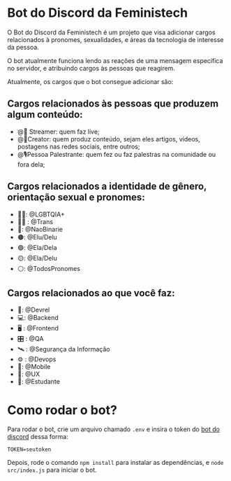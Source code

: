 # Bot do Discord da Feministech

O Bot do Discord da Feministech é um projeto que visa adicionar cargos relacionados à pronomes, sexualidades, e áreas da tecnologia de interesse da pessoa.

O bot atualmente funciona lendo as reações de uma mensagem específica no servidor, e atribuindo cargos às pessoas que reagirem.

Atualmente, os cargos que o bot consegue adicionar são:

## Cargos relacionados às pessoas que produzem algum conteúdo:

- @🎥  Streamer: quem faz live;
- @🎨Creator: quem produz conteúdo, sejam eles artigos, vídeos, postagens nas redes sociais, entre outros;
- @🎙️Pessoa Palestrante: quem fez ou faz palestras na comunidade ou fora dela;

## Cargos relacionados a identidade de gênero, orientação sexual e pronomes:

- 🏳️‍🌈: @LGBTQIA+ 
- 🏳️‍⚧️ : @Trans 
- 💛: @NaoBinarie 
- 🟤: @Elu/Delu 
- 🟢: @Ela/Dela 
- 🟡: @Ela/Delu 
- ⚪: @TodosPronomes 

## Cargos relacionados ao que você faz:

- 🥑: @Devrel 
- 💻: @Backend 
- 🖥️ : @Frontend 
- 🎛️ : @QA
- 🛰️ : @Segurança da Informação 
- ⚙️ : @Devops 
- 📱: @Mobile 
- 🔎: @UX 
- 📗: @Estudante 

# Como rodar o bot?

Para rodar o bot, crie um arquivo chamado `.env` e insira o token do [bot do discord](https://discord.com/developers/applications) dessa forma:

```
TOKEN=seutoken
```

Depois, rode o comando `npm install` para instalar as dependências, e `node src/index.js` para iniciar o bot.
